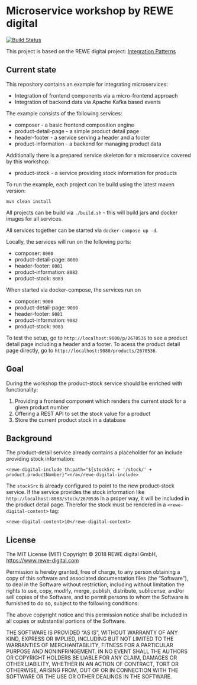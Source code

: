 # Microservice workshop by REWE digital

[![Build Status](https://travis-ci.org/caze73/inova-workshop-rd.svg?branch=master)](https://travis-ci.org/caze73/inova-workshop-rd)

This project is based on the REWE digital project: [Integration Patterns](https://github.com/rewe-digital/integration-patterns)

## Current state
This repository contains an example for integrating microservices:
* Integration of frontend components via a micro-frontend approach
* Integration of backend data via Apache Kafka based events 

The example consists of the following services:
* composer - a basic frontend composition engine
* product-detail-page - a simple product detail page
* header-footer - a service serving a header and a footer
* product-information - a backend for managing product data

Additionally there is a prepared service skeleton for a microservice covered by this workshop:
* product-stock - a service providing stock information for products

To run the example, each project can be build using the latest maven version:
```
mvn clean install
```
All projects can be build via `./build.sh` - this will build jars and docker images for all services.

All services together can be started via `docker-compose up -d`.

Locally, the services will run on the following ports:
* composer: `8000`
* product-detail-page: `8080`
* header-footer: `8081`
* product-information: `8082`
* product-stock: `8083`

When started via docker-compose, the services run on
* composer: `9000`
* product-detail-page: `9080`
* header-footer: `9081`
* product-information: `9082`
* product-stock: `9083`

To test the setup, go to `http://localhost:9000/p/2670536` to see a product detail page including a header and a footer. To acess the product detail page directly, go to `http://localhost:9080/products/2670536`.

## Goal

During the workshop the product-stock service should be enriched with functionality:
1. Providing a frontend component which renders the current stock for a given product number
2. Offering a REST API to set the stock value for a product
3. Store the current product stock in a database

## Background

The product-detail service already contains a placeholder for an include providing stock information:
```
<rewe-digital-include th:path="${stockSrc + '/stock/' + product.productNumber}">n/a</rewe-digital-include>
```
The `stockSrc` is already configured to point to the new product-stock service. If the service provides 
the stock information like `http://localhost:8083/stock/2670536` in a proper way, it will be included in the product detail page.
Therefor the stock must be rendered in a `<rewe-digital-content>` tag:
```
<rewe-digital-content>10</rewe-digital-content>
```

## License

The MIT License (MIT) Copyright © 2018 REWE digital GmbH, https://www.rewe-digital.com

Permission is hereby granted, free of charge, to any person obtaining a copy of this software and associated documentation files (the “Software”), to deal in the Software without restriction, including without limitation the rights to use, copy, modify, merge, publish, distribute, sublicense, and/or sell copies of the Software, and to permit persons to whom the Software is furnished to do so, subject to the following conditions:

The above copyright notice and this permission notice shall be included in all copies or substantial portions of the Software.

THE SOFTWARE IS PROVIDED “AS IS”, WITHOUT WARRANTY OF ANY KIND, EXPRESS OR IMPLIED, INCLUDING BUT NOT LIMITED TO THE WARRANTIES OF MERCHANTABILITY, FITNESS FOR A PARTICULAR PURPOSE AND NONINFRINGEMENT. IN NO EVENT SHALL THE AUTHORS OR COPYRIGHT HOLDERS BE LIABLE FOR ANY CLAIM, DAMAGES OR OTHER LIABILITY, WHETHER IN AN ACTION OF CONTRACT, TORT OR OTHERWISE, ARISING FROM, OUT OF OR IN CONNECTION WITH THE SOFTWARE OR THE USE OR OTHER DEALINGS IN THE SOFTWARE.